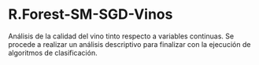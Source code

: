 # R.Forest-SM-SGD-Vinos
Análisis de la calidad del vino tinto respecto a variables continuas. Se procede a realizar un análisis descriptivo para finalizar con la ejecución de algoritmos de clasificación.
